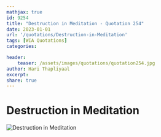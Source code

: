 ```yaml
---
mathjax: true
id: 9254
title: "Destruction in Meditation - Quotation 254"
date: 2023-01-01
url: '/quotations/Destruction-in-Meditation'
tags: [WIA Quotations] 
categories: 

header:
    teaser: /assets/images/quotations/quotation254.jpg
author: Hari Thapliyaal 
excerpt:
share: true 
---
```


# Destruction in Meditation

![Destruction in Meditation](/assets/images/quotations/quotation254.jpg)
